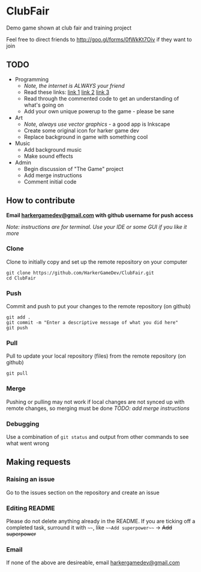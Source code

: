 # ClubFair
Demo game shown at club fair and training project

Feel free to direct friends to http://goo.gl/forms/0fWkKt7Oiv if they want to join


## TODO
* Programming
  * *Note, the internet is ALWAYS your friend*
  * Read these links: [link 1](http://www.gamefromscratch.com/post/2015/06/15/MonoGame-Tutorial-Creating-an-Application.aspx) [link 2](http://www.gamefromscratch.com/post/2015/06/19/MonoGame-Tutorial-Textures-and-SpriteBatch.aspx) [link 3](http://www.gamefromscratch.com/post/2015/06/28/MonoGame-Tutorial-Handling-Keyboard-Mouse-and-GamePad-Input.aspx)
  * Read through the commented code to get an understanding of what's going on
  * Add your own unique powerup to the game - please be sane
* Art
  * *Note, always use vector graphics* - a good app is Inkscape
  * Create some original icon for harker game dev
  * Replace background in game with something cool
* Music
  * Add background music
  * Make sound effects
* Admin
  * Begin discussion of "The Game" project
  * Add merge instructions
  * Comment initial code


## How to contribute
**Email harkergamedev@gmail.com with github username for push access**

*Note: instructions are for terminal. Use your IDE or some GUI if you like it more*

### Clone
Clone to initially copy and set up the remote repository on your computer
```
git clone https://github.com/HarkerGameDev/ClubFair.git
cd ClubFair
```

### Push
Commit and push to put your changes to the remote repository (on github)
```
git add .
git commit -m "Enter a descriptive message of what you did here"
git push
```

### Pull
Pull to update your local repository (files) from the remote repository (on github)
```
git pull
```

### Merge
Pushing or pulling may not work if local changes are not synced up with remote changes, so merging must be done
*TODO: add merge instructions*

### Debugging
Use a combination of `git status` and output from other commands to see what went wrong


## Making requests
### Raising an issue
Go to the issues section on the repository and create an issue
### Editing README
Please do not delete anything already in the README. If you are ticking off a completed task, 
surround it with `~~`, like `~~Add superpower~~` -> ~~Add superpower~~
### Email
If none of the above are desireable, email harkergamedev@gmail.com
